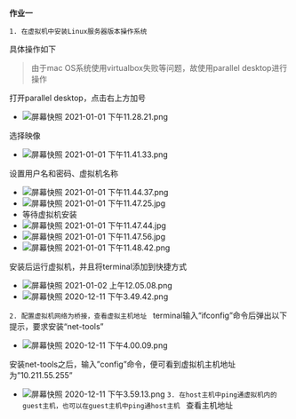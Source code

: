 **作业一**

`1. 在虚拟机中安装Linux服务器版本操作系统
`

具体操作如下

> 由于mac OS系统使用virtualbox失败等问题，故使用parallel desktop进行操作

打开parallel desktop，点击右上方加号
- ![屏幕快照 2021-01-01 下午11.28.21.png](https://i.loli.net/2021/01/01/aTZeYCmUSdJgpIM.png)

选择映像

- ![屏幕快照 2021-01-01 下午11.41.33.png](https://i.loli.net/2021/01/01/xCWk34Ie1JmOErt.png)

设置用户名和密码、虚拟机名称

- ![屏幕快照 2021-01-01 下午11.44.37.png](https://i.loli.net/2021/01/01/yle9vYurqBaLDVM.png)
- ![屏幕快照 2021-01-01 下午11.47.25.jpg](https://i.loli.net/2021/01/01/X9ePFQyro2flqt7.jpg)
- 等待虚拟机安装
- ![屏幕快照 2021-01-01 下午11.47.44.jpg](https://i.loli.net/2021/01/01/mDgl16PESerXjW7.jpg)
- ![屏幕快照 2021-01-01 下午11.47.56.jpg](https://i.loli.net/2021/01/01/oYJ8QibhNvT2VI7.jpg)
- ![屏幕快照 2021-01-01 下午11.48.42.png](https://i.loli.net/2021/01/02/p6wmRNeT9GVutix.png)

安装后运行虚拟机，并且将terminal添加到快捷方式
- ![屏幕快照 2021-01-02 上午12.05.08.png](https://i.loli.net/2021/01/02/DB8SlgnI73HC61c.png)
- ![屏幕快照 2020-12-11 下午3.49.42.png](https://i.loli.net/2021/01/02/pYGT7x1Ig3rzBH4.png)


`2. 配置虚拟机网络为桥接，查看虚拟主机地址
`
terminal输入“ifconfig”命令后弹出以下提示，要求安装“net-tools”
- ![屏幕快照 2020-12-11 下午4.00.09.png](https://i.loli.net/2021/01/02/twEkBZGy2mUflr7.png)

安装net-tools之后，输入”config”命令，便可看到虚拟机主机地址为”10.211.55.255”

- ![屏幕快照 2020-12-11 下午3.59.13.png](https://i.loli.net/2021/01/02/iNUw8vTymbr3C2G.png)
`3. 在host主机中ping通虚拟机内的guest主机，也可以在guest主机中ping通host主机
`
查看主机地址
